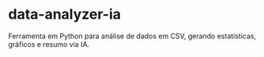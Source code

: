 # data-analyzer-ia
Ferramenta em Python para análise de dados em CSV, gerando estatísticas, gráficos e resumo via IA.
